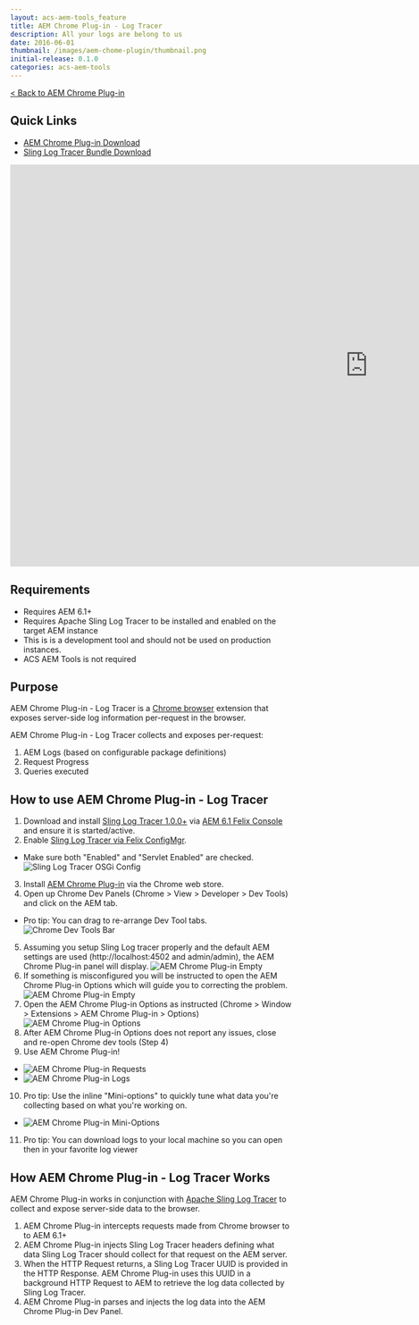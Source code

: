 ```yaml
---
layout: acs-aem-tools_feature
title: AEM Chrome Plug-in - Log Tracer
description: All your logs are belong to us
date: 2016-06-01
thumbnail: /images/aem-chome-plugin/thumbnail.png
initial-release: 0.1.0
categories: acs-aem-tools
---
```


[< Back to AEM Chrome Plug-in](/acs-aem-tools/aem-chrome-plugin)


## Quick Links

* [AEM Chrome Plug-in Download](https://chrome.google.com/webstore/detail/aem-chrome-plug-in/ejdcnikffjleeffpigekhccpepplaode)
* [Sling Log Tracer Bundle Download](http://search.maven.org/remotecontent?filepath=org/apache/sling/org.apache.sling.tracer/1.0.0/org.apache.sling.tracer-1.0.0.jar)

<iframe width="1280" height="720" src="https://www.youtube.com/embed/6xedlK-ckuo" frameborder="0" allowfullscreen></iframe>

## Requirements

* Requires AEM 6.1+
* Requires Apache Sling Log Tracer to be installed and enabled on the target AEM instance
* This is is a development tool and should not be used on production instances.
* ACS AEM Tools is not required

## Purpose

AEM Chrome Plug-in - Log Tracer is a [Chrome browser](https://www.google.com/chrome/browser/desktop/index.html) extension that exposes server-side log information per-request in the browser.

AEM Chrome Plug-in - Log Tracer collects and exposes per-request:

1. AEM Logs (based on configurable package definitions)
2. Request Progress
3. Queries executed

## How to use AEM Chrome Plug-in - Log Tracer

1. Download and install [Sling Log Tracer 1.0.0+](http://search.maven.org/remotecontent?filepath=org/apache/sling/org.apache.sling.tracer/1.0.0/org.apache.sling.tracer-1.0.0.jar) via [AEM 6.1 Felix Console](http://localhost:4502/system/console/bundles) and ensure it is started/active.
2.  Enable [Sling Log Tracer via Felix ConfigMgr](http://localhost:4502/system/console/configMgr/configMgr/org.apache.sling.tracer.internal.LogTracer).
 * Make sure both "Enabled" and "Servlet Enabled" are checked.
 ![Sling Log Tracer OSGi Config](/acs-aem-tools/images/aem-chrome-plugin/sling-log-tracer-configmgr.png)
3. Install [AEM Chrome Plug-in](https://chrome.google.com/webstore/detail/aem-chrome-plug-in/ejdcnikffjleeffpigekhccpepplaode) via the Chrome web store.
4. Open up Chrome Dev Panels (Chrome > View > Developer > Dev Tools) and click on the AEM tab.
  * Pro tip: You can drag to re-arrange Dev Tool tabs.
   ![Chrome Dev Tools Bar](/acs-aem-tools/images/aem-chrome-plugin/chrome-dev-tools-bar.png)
5. Assuming you setup Sling Log tracer properly and the default AEM settings are used (http://localhost:4502 and admin/admin), the AEM Chrome Plug-in panel will display.
  ![AEM Chrome Plug-in Empty](/acs-aem-tools/images/aem-chrome-plugin/panel-empty.png)
6. If something is misconfigured you will be instructed to open the AEM Chrome Plug-in Options which will guide you to correcting the problem.
![AEM Chrome Plug-in Empty](/acs-aem-tools/images/aem-chrome-plugin/panel-error.png)
7. Open the AEM Chrome Plug-in Options as instructed (Chrome > Window > Extensions > AEM Chrome Plug-in > Options)
![AEM Chrome Plug-in Options](/acs-aem-tools/images/aem-chrome-plugin/options.png)
8. After AEM Chrome Plug-in Options does not report any issues, close and re-open Chrome dev tools (Step 4)
9. Use AEM Chrome Plug-in!
  * ![AEM Chrome Plug-in Requests](/acs-aem-tools/images/aem-chrome-plugin/requests.png)
  * ![AEM Chrome Plug-in Logs](/acs-aem-tools/images/aem-chrome-plugin/logs.png)
10. Pro tip: Use the inline "Mini-options" to quickly tune what data you're collecting based on what you're working on.
  * ![AEM Chrome Plug-in Mini-Options](/acs-aem-tools/images/aem-chrome-plugin/mini-options.png)
11. Pro tip: You can download logs to your local machine so you can open then in your favorite log viewer

## How AEM Chrome Plug-in - Log Tracer Works

AEM Chrome Plug-in works in conjunction with [Apache Sling Log Tracer](https://sling.apache.org/documentation/bundles/log-tracers.html) to collect and expose server-side data to the browser.

1. AEM Chrome Plug-in intercepts requests made from Chrome browser to to AEM 6.1+
2. AEM Chrome Plug-in injects Sling Log Tracer headers defining what data Sling Log Tracer should collect for that request on the AEM server.
3. When the HTTP Request returns, a Sling Log Tracer UUID is provided in the HTTP Response. AEM Chrome Plug-in uses this UUID in a background HTTP Request to AEM to retrieve the log data collected by Sling Log Tracer.
4. AEM Chrome Plug-in parses and injects the log data into the AEM Chrome Plug-in Dev Panel.
